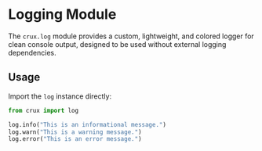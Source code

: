 # Logging Module

The `crux.log` module provides a custom, lightweight, and colored logger for clean console output, designed to be used without external logging dependencies.

## Usage

Import the `log` instance directly:

```python
from crux import log

log.info("This is an informational message.")
log.warn("This is a warning message.")
log.error("This is an error message.")
```